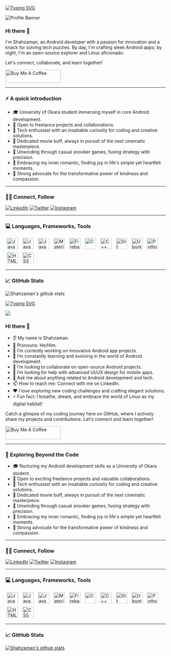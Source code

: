 [![Typing SVG](https://readme-typing-svg.herokuapp.com?font=Fira+Code&pause=1000&width=435&lines=Hi+there!+It's+been+a+while+%F0%9F%91%8B%F0%9F%8F%BB)](https://git.io/typing-svg)

![Profile Banner](https://camo.githubusercontent.com/992babdffd8c74a1502de375fbdf7e4d54773242/68747470733a2f2f6d656469612e67697068792e636f6d2f6d656469612f53576f536b4e36447854737a71494b4571762f67697068792e676966)

### Hi there 👋
I'm Shahzaman, an Android developer with a passion for innovation and a knack for solving tech puzzles. By day, I'm crafting sleek Android apps; by night, I'm an open-source explorer and Linux aficionado.

Let's connect, collaborate, and learn together!

<a href="https://www.buymeacoffee.com/shahzamanRai" target="_blank"><img src="https://cdn.buymeacoffee.com/buttons/default-orange.png" alt="Buy Me A Coffee" height="41" width="174"></a>

---

### ⚡️ A quick introduction
- 🎓 University of Okara student immersing myself in core Android development.
- 💼 Open to freelance projects and collaborations.
- 🤖 Tech enthusiast with an insatiable curiosity for coding and creative solutions.
- 🎥 Dedicated movie buff, always in pursuit of the next cinematic masterpiece.
- 🎱 Unwinding through casual snooker games, fusing strategy with precision.
- 💓 Embracing my inner romantic, finding joy in life's simple yet heartfelt moments.
- 💞 Strong advocate for the transformative power of kindness and compassion.

---

### 🤝🏻 Connect, Follow
[![LinkedIn](https://img.shields.io/badge/LinkedIn-0077B5?style=for-the-badge&logo=linkedin&logoColor=white)](https://www.linkedin.com/in/shah-zaman-rai/)
[![Twitter](https://img.shields.io/badge/Twitter-1DA1F2?style=for-the-badge&logo=twitter&logoColor=white)](https://twitter.com/srZamanRai)
[![Instagram](https://img.shields.io/badge/Instagram-E1306C?style=for-the-badge&logo=instagram&logoColor=white)](https://www.instagram.com/shahzaman_rai/)

---

### 💻 Languages, Frameworks, Tools
<p float="left">
  <img style="padding:5px;" align="center" alt="Java" width="35px" src="https://cdn.jsdelivr.net/gh/devicons/devicon/icons/android/android-plain.svg" />
<img style="padding:5px;" align="center" alt="Java" width="35px" src="https://cdn.jsdelivr.net/gh/devicons/devicon/icons/kotlin/kotlin-original.svg" />       
<img style="padding:5px;" align="center" alt="Java" width="35px" src="https://cdn.jsdelivr.net/gh/devicons/devicon/icons/java/java-original.svg">
<img style="padding:5px;" align="center" alt="Material-Design" width="35px" src="https://cdn.jsdelivr.net/gh/devicons/devicon/icons/materialui/materialui-original.svg">
<img style="padding:5px;" align="center" alt="Firebase" width="35px" src="https://cdn.jsdelivr.net/gh/devicons/devicon/icons/firebase/firebase-plain.svg">
<img style="padding:5px;" align="center" alt="C" width="35px" src="https://cdn.jsdelivr.net/gh/devicons/devicon/icons/c/c-original.svg">
<img style="padding:5px;" align="center" alt="C++" width="35px" src="https://cdn.jsdelivr.net/gh/devicons/devicon/icons/cplusplus/cplusplus-original.svg">
  <img style="padding:5px;" align="center" alt="Git" width="35px" src="https://cdn.jsdelivr.net/gh/devicons/devicon/icons/git/git-original.svg">
<img style="padding:5px;" align="center" alt="Ubuntu" width="35px" src="https://cdn.jsdelivr.net/gh/devicons/devicon/icons/linux/linux-original.svg">
<img style="padding:5px;" align="center" alt="Python" width="35px" src="https://cdn.jsdelivr.net/gh/devicons/devicon/icons/python/python-original.svg">
<img style="padding:5px;" align="center" alt="HTML" width="35px" src="https://cdn.jsdelivr.net/gh/devicons/devicon/icons/html5/html5-original.svg" >
<img style="padding:5px;" align="center" alt="CSS" width="35px" src="https://cdn.jsdelivr.net/gh/devicons/devicon/icons/css3/css3-original.svg">
</p>

---

### 📈 GitHub Stats
![Shahzaman's github stats](https://github-readme-stats.vercel.app/api?username=ShahzamanRai&count_private=true&show_icons=true)







[![Typing SVG](https://readme-typing-svg.herokuapp.com?font=Fira+Code&pause=1000&width=435&lines=Hi+there!+It's+been+a+while+%F0%9F%91%8B%F0%9F%8F%BB)](https://git.io/typing-svg)


![](https://camo.githubusercontent.com/992babdffd8c74a1502de375fbdf7e4d54773242/68747470733a2f2f6d656469612e67697068792e636f6d2f6d656469612f53576f536b4e36447854737a71494b4571762f67697068792e676966)

### Hi there 👋
  - 👂 My name is Shahzaman.
  - 👩 Pronouns: He/Him.
  - 🔭 I’m currently working on innovative Android app projects.
  - 🌱 I’m constantly learning and evolving in the world of Android development.
  - 🤝 I’m looking to collaborate on open-source Android projects.
  - 🤔 I’m looking for help with advanced UI/UX design for mobile apps.
  - 💬 Ask me about anything related to Android development and tech.
  - 📫 How to reach me: Connect with me on LinkedIn.
  - ❤️ I love exploring new coding challenges and crafting elegant solutions.
  - ⚡ Fun fact: I breathe, dream, and embrace the world of Linux as my digital habitat!
    
Catch a glimpse of my coding journey here on GitHub, where I actively share my projects and contributions. Let's connect and learn together!


<a href="https://www.buymeacoffee.com/shahzamanRai" target="_blank"><img src="https://cdn.buymeacoffee.com/buttons/default-orange.png" alt="Buy Me A Coffee" height="41" width="174"></a>

---

### 🌟 Exploring Beyond the Code
  - 🎓 Nurturing my Android development skills as a University of Okara student.
  - 💼 Open to exciting freelance projects and valuable collaborations.
  - 🤖 Tech enthusiast with an insatiable curiosity for coding and creative solutions.
  - 🎥 Dedicated movie buff, always in pursuit of the next cinematic masterpiece.
  - 🎱 Unwinding through casual snooker games, fusing strategy with precision.
  - 💓 Embracing my inner romantic, finding joy in life's simple yet heartfelt moments.
  - 💞 Strong advocate for the transformative power of kindness and compassion.
---

### 🤝🏻 Connect, Follow

[![LinkedIn](https://img.shields.io/badge/LinkedIn-0077B5?style=for-the-badge&logo=linkedin&logoColor=white)](https://www.linkedin.com/in/shah-zaman-rai/)
[![Twitter](https://img.shields.io/badge/Twitter-1DA1F2?style=for-the-badge&logo=twitter&logoColor=white)](https://twitter.com/srZamanRai)
[![Instagram](https://img.shields.io/badge/Instagram-E1306C?style=for-the-badge&logo=instagram&logoColor=white)](https://www.instagram.com/shahzaman_rai/)

---


### 💻 Languages, Frameworks, Tools

<p float="left">

<img style="padding:5px;" align="center" alt="Java" width="35px" src="https://cdn.jsdelivr.net/gh/devicons/devicon/icons/android/android-plain.svg" />
<img style="padding:5px;" align="center" alt="Java" width="35px" src="https://cdn.jsdelivr.net/gh/devicons/devicon/icons/kotlin/kotlin-original.svg" />       
<img style="padding:5px;" align="center" alt="Java" width="35px" src="https://cdn.jsdelivr.net/gh/devicons/devicon/icons/java/java-original.svg">
<img style="padding:5px;" align="center" alt="Material-Design" width="35px" src="https://cdn.jsdelivr.net/gh/devicons/devicon/icons/materialui/materialui-original.svg">
<img style="padding:5px;" align="center" alt="Firebase" width="35px" src="https://cdn.jsdelivr.net/gh/devicons/devicon/icons/firebase/firebase-plain.svg">
<img style="padding:5px;" align="center" alt="C" width="35px" src="https://cdn.jsdelivr.net/gh/devicons/devicon/icons/c/c-original.svg">
<img style="padding:5px;" align="center" alt="C++" width="35px" src="https://cdn.jsdelivr.net/gh/devicons/devicon/icons/cplusplus/cplusplus-original.svg">
  <img style="padding:5px;" align="center" alt="Git" width="35px" src="https://cdn.jsdelivr.net/gh/devicons/devicon/icons/git/git-original.svg">
<img style="padding:5px;" align="center" alt="Ubuntu" width="35px" src="https://cdn.jsdelivr.net/gh/devicons/devicon/icons/linux/linux-original.svg">
<img style="padding:5px;" align="center" alt="Python" width="35px" src="https://cdn.jsdelivr.net/gh/devicons/devicon/icons/python/python-original.svg">
<img style="padding:5px;" align="center" alt="HTML" width="35px" src="https://cdn.jsdelivr.net/gh/devicons/devicon/icons/html5/html5-original.svg" >
<img style="padding:5px;" align="center" alt="CSS" width="35px" src="https://cdn.jsdelivr.net/gh/devicons/devicon/icons/css3/css3-original.svg">
</p>

---

### 📈 GitHub Stats 

[![Shahzaman's github stats](https://github-readme-stats.vercel.app/api?username=ShahzamanRai&count_private=true&show_icons=true)](https://github.com/anuraghazra/github-readme-stats)
